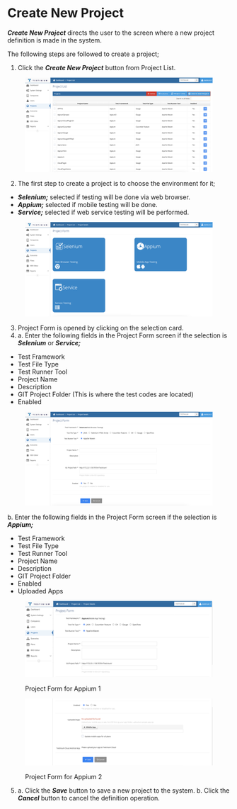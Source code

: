 # Create New Project

_**Create New Project**_ directs the user to the screen where a new project definition is made in the system.

The following steps are followed to create a project;

1. Click the _**Create New Project**_ button from Project List.

<figure><img src="../../.gitbook/assets/Screenshot 2025-03-05 at 14.15.15.png" alt=""><figcaption></figcaption></figure>

2. The first step to create a project is to choose the environment for it;

* _**Selenium;**_ selected if testing will be done via web browser.
* _**Appium;**_ selected if mobile testing will be done.&#x20;
* _**Service;**_ selected if web service testing will be performed.

<figure><img src="../../.gitbook/assets/Screenshot 2025-03-05 at 14.24.26.png" alt=""><figcaption></figcaption></figure>

3. Project Form is opened by clicking on the selection card.
4. a. Enter the following fields in the Project Form screen if the selection is _**Selenium**_ or     _**Service;**_

* Test Framework
* Test File Type
* Test Runner Tool
* Project Name
* Description
* GIT Project Folder (This is where the test codes are located)
* Enabled

<figure><img src="../../.gitbook/assets/Screenshot 2025-03-05 at 14.28.32.png" alt=""><figcaption></figcaption></figure>

b. Enter the following fields in the Project Form screen if the selection is _**Appium;**_

* Test Framework
* Test File Type
* Test Runner Tool
* Project Name
* Description
* GIT Project Folder
* Enabled
* Uploaded Apps&#x20;

<figure><img src="../../.gitbook/assets/Screenshot 2025-03-05 at 14.31.40.png" alt=""><figcaption><p>Project Form for Appium 1</p></figcaption></figure>

<figure><img src="../../.gitbook/assets/Screenshot 2025-03-05 at 14.32.02.png" alt=""><figcaption><p>Project Form for Appium 2</p></figcaption></figure>

5. a. Click the _**Save**_ button to save a new project to the system.                                                              b. Click the _**Cancel**_ button to cancel the definition operation.

